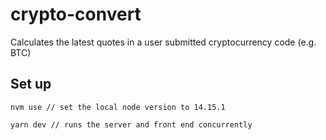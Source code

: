 # crypto-convert

Calculates the latest quotes in a user submitted cryptocurrency code (e.g. BTC)

## Set up

```
nvm use // set the local node version to 14.15.1
```

```
yarn dev // runs the server and front end concurrently
```
